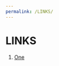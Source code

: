 ```yaml
---
permalink: /LINKS/
---
```


# LINKS
1. [One](https://www.tutorialspoint.com/operating_system/os_overview.htm)
